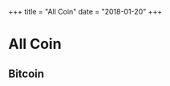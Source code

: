 +++
title = "All Coin"
date = "2018-01-20"
+++

# All Coin

## Bitcoin
<p class="icon cryptoCoin mini btc"></p>

<p class="icon cryptoCoin small btc"></p>

<p class="icon cryptoCoin btc"></p>

<p class="icon cryptoCoin large btc"></p>

<p class="icon cryptoCoin big btc"></p>

